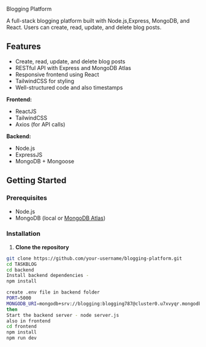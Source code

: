 Blogging Platform

A full-stack blogging platform built with Node.js,Express, MongoDB, and React. Users can create, read, update, and delete blog posts.

## Features

- Create, read, update, and delete blog posts
- RESTful API with Express and MongoDB Atlas
- Responsive frontend using React 
- TailwindCSS for styling
- Well-structured code and also timestamps 


**Frontend:**
- ReactJS 
- TailwindCSS
- Axios (for API calls)

**Backend:**
- Node.js
- ExpressJS
- MongoDB + Mongoose

## Getting Started

### Prerequisites

- Node.js
- MongoDB (local or [MongoDB Atlas](https://www.mongodb.com/cloud/atlas))

### Installation

1. **Clone the repository**

```bash
git clone https://github.com/your-username/blogging-platform.git
cd TASKBLOG
cd backend
Install backend dependencies -
npm install

create .env file in backend folder 
PORT=5000
MONGODB_URI=mongodb+srv://blogging:blogging787@cluster0.u7xvyqr.mongodb.net/
then
Start the backend server - node server.js
also in frontend
cd frontend
npm install
npm run dev 
